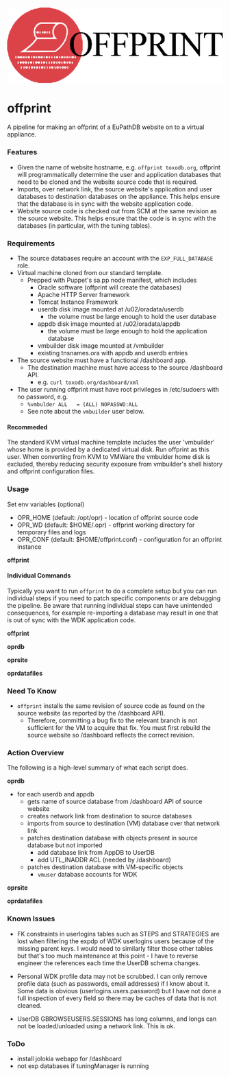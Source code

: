 ![offprint logo](doc/offprint.png)

# offprint

A pipeline for making an offprint of a EuPathDB website on to a virtual appliance.

### Features

- Given the name of website hostname, e.g. `offprint toxodb.org`, offprint will programmatically determine the user and application databases that need to be cloned and the website source code that is required.
- Imports, over network link, the source website's application and user databases to destination databases on the appliance. This helps ensure that the database is in sync with the website application code.
- Website source code is checked out from SCM at the same revision as the source website. This helps ensure that the code is in sync with the databases (in particular, with the tuning tables).

### Requirements
- The source databases require an account with the `EXP_FULL_DATABASE` role.
- Virtual machine cloned from our standard template.
  - Prepped with Puppet's sa.pp node manifest, which includes
    - Oracle software (offprint will create the databases)
    - Apache HTTP Server framework
    - Tomcat Instance Framework
    - userdb disk image mounted at /u02/oradata/userdb
      - the volume must be large enough to hold the user database
    - appdb disk image mounted at /u02/oradata/appdb
      - the volume must be large enough to hold the application database
    - vmbuilder disk image mounted at /vmbuilder
    - existing tnsnames.ora with appdb and userdb entries
- The source website must have a functional /dashboard app. 
  - The destination machine must have access to the source /dashboard API.
    - e.g. `curl toxodb.org/dashboard/xml`
- The user running offprint must have root privileges in /etc/sudoers with no password, e.g.
  - `%vmbulder ALL   = (ALL) NOPASSWD:ALL`
  - See note about the `vmbuilder` user below.

#### Recommeded

The standard KVM virtual machine template includes the user 'vmbuilder' whose home is provided by a dedicated virtual disk. Run offprint as this user. When converting from KVM to VMWare the vmbulder home disk is excluded, thereby reducing security exposure from vmbuilder's shell history and offprint configuration files.


### Usage


Set env variables (optional)

- OPR_HOME (default: /opt/opr) - location of offprint source code
- OPR_WD (default: $HOME/.opr) - offprint working directory for temporary files and logs
- OPR_CONF (default: $HOME/offprint.conf) - configuration for an offprint instance

**offprint**

#### Individual Commands

Typically you want to run `offprint` to do a complete setup but you can run individual steps if you need to patch specific components or are debugging the pipeline. Be aware that running individual steps can have unintended consequences, for example re-importing a database may result in one that is out of sync with the WDK application code.

**offprint**

**oprdb**

**oprsite**

**oprdatafiles**

### Need To Know

- `offprint` installs the same revision of source code as found on the source website (as reported by the /dashboard API).
  - Therefore, committing a bug fix to the relevant branch is not sufficient for the VM to acquire that fix. You must first rebuild the source website so /dashboard reflects the correct revision.


### Action Overview

The following is a high-level summary of what each script does.

**oprdb**

  - for each userdb and appdb
    - gets name of source database from /dashboard API of source website
    - creates network link from destination to source databases
    - imports from source to destination (VM) database over that network link
    - patches destination database with objects present in source database but not imported
      - add database link from AppDB to UserDB
      - add UTL_INADDR ACL (needed by /dashboard)
    - patches destination database with VM-specific objects
      - `vmuser` database accounts for WDK

**oprsite**

**oprdatafiles**
    
### Known Issues

  - FK constraints in userlogins tables such as STEPS and STRATEGIES are lost when filtering the expdp of WDK userlogins users because of the missing parent keys. I would need to similarly filter those other tables but that's too much maintenance at this point - I have to reverse engineer the references each time the UserDB schema changes.

  - Personal WDK profile data may not be scrubbed. I can only remove profile data (such as passwords, email addresses) if I know about it. Some data is obvious (userlogins.users.password) but I have not done a full inspection of every field so there may be caches of data that is not cleaned.
  
  - UserDB GBROWSEUSERS.SESSIONS has long columns, and longs can not be loaded/unloaded using a network link. This is ok.


### ToDo

  - install jolokia webapp for /dashboard
  - not exp databases if tuningManager is running